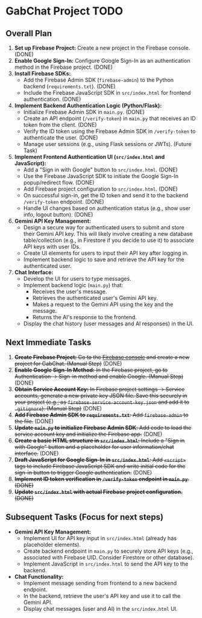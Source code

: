 # GabChat Project TODO

## Overall Plan

1.  **Set up Firebase Project:** Create a new project in the Firebase console. (DONE)
2.  **Enable Google Sign-In:** Configure Google Sign-In as an authentication method in the Firebase project. (DONE)
3.  **Install Firebase SDKs:**
    *   Add the Firebase Admin SDK (`firebase-admin`) to the Python backend (`requirements.txt`). (DONE)
    *   Include the Firebase JavaScript SDK in `src/index.html` for frontend authentication. (DONE)
4.  **Implement Backend Authentication Logic (Python/Flask):**
    *   Initialize Firebase Admin SDK in `main.py`. (DONE)
    *   Create an API endpoint (`/verify-token`) in `main.py` that receives an ID token from the client. (DONE)
    *   Verify the ID token using the Firebase Admin SDK in `/verify-token` to authenticate the user. (DONE)
    *   Manage user sessions (e.g., using Flask sessions or JWTs). (Future Task)
5.  **Implement Frontend Authentication UI (`src/index.html` and JavaScript):**
    *   Add a "Sign in with Google" button to `src/index.html`. (DONE)
    *   Use the Firebase JavaScript SDK to initiate the Google Sign-In popup/redirect flow. (DONE)
    *   Add Firebase project configuration to `src/index.html`. (DONE)
    *   On successful sign-in, get the ID token and send it to the backend `/verify-token` endpoint. (DONE)
    *   Handle UI changes based on authentication status (e.g., show user info, logout button). (DONE)
6.  **Gemini API Key Management:**
    *   Design a secure way for authenticated users to submit and store their Gemini API key. This will likely involve creating a new database table/collection (e.g., in Firestore if you decide to use it) to associate API keys with user IDs.
    *   Create UI elements for users to input their API key after logging in.
    *   Implement backend logic to save and retrieve the API key for the authenticated user.
7.  **Chat Interface:**
    *   Develop the UI for users to type messages.
    *   Implement backend logic (`main.py`) that:
        *   Receives the user's message.
        *   Retrieves the authenticated user's Gemini API key.
        *   Makes a request to the Gemini API using the key and the message.
        *   Returns the AI's response to the frontend.
    *   Display the chat history (user messages and AI responses) in the UI.

## Next Immediate Tasks

1.  ~~**Create Firebase Project:** Go to the [Firebase console](https://console.firebase.google.com/) and create a new project for GabChat. (Manual Step)~~ (DONE)
2.  ~~**Enable Google Sign-In Method:** In the Firebase project, go to Authentication -> Sign-in method and enable Google. (Manual Step)~~ (DONE)
3.  ~~**Obtain Service Account Key:** In Firebase project settings -> Service accounts, generate a new private key JSON file. Save this securely in your project (e.g., as `firebase-service-account-key.json` and add it to `.gitignore`). (Manual Step)~~ (DONE)
4.  ~~**Add Firebase Admin SDK to `requirements.txt`**: Add `firebase-admin` to the file.~~ (DONE)
5.  ~~**Update `main.py` to initialize Firebase Admin SDK**: Add code to load the service account key and initialize the Firebase app.~~ (DONE)
6.  ~~**Create a basic HTML structure in `src/index.html`**: Include a "Sign in with Google" button and a placeholder for user information/chat interface.~~ (DONE)
7.  ~~**Draft JavaScript for Google Sign-In in `src/index.html`**: Add `<script>` tags to include Firebase JavaScript SDK and write initial code for the sign-in button to trigger Google authentication.~~ (DONE)
8.  ~~**Implement ID token verification in `/verify-token` endpoint in `main.py`**. (DONE)~~
9.  ~~**Update `src/index.html` with actual Firebase project configuration.** (DONE)~~

## Subsequent Tasks (Focus for next steps)

*   **Gemini API Key Management:** 
    *   Implement UI for API key input in `src/index.html` (already has placeholder elements).
    *   Create backend endpoint in `main.py` to securely store API keys (e.g., associated with Firebase UID. Consider Firestore or other database).
    *   Implement JavaScript in `src/index.html` to send the API key to the backend.
*   **Chat Functionality:**
    *   Implement message sending from frontend to a new backend endpoint.
    *   In the backend, retrieve the user's API key and use it to call the Gemini API.
    *   Display chat messages (user and AI) in the `src/index.html` UI.
